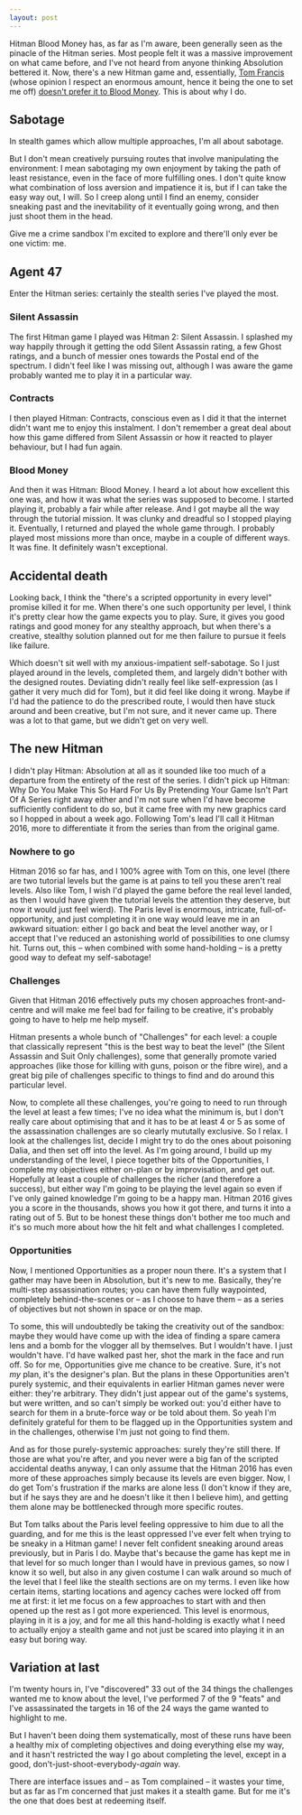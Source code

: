 ```yaml
---
layout: post
---
```


Hitman Blood Money has, as far as I'm aware, been generally seen as the pinacle of the Hitman series. Most people felt it was a massive improvement on what came before, and I've not heard from anyone thinking Absolution bettered it. Now, there's a new Hitman game and, essentially, [Tom Francis][pentadactTwitter] (whose opinion I respect an enormous amount, hence it being the one to set me off) [doesn't prefer it to Blood Money][c&cEp]. This is about why I do.

## Sabotage
In stealth games which allow multiple approaches, I'm all about sabotage.

But I don't mean creatively pursuing routes that involve manipulating the environment: I mean sabotaging my own enjoyment by taking the path of least resistance, even in the face of more fulfilling ones. I don't quite know what combination of loss aversion and impatience it is, but if I can take the easy way out, I will. So I creep along until I find an enemy, consider sneaking past and the inevitability of it eventually going wrong, and then just shoot them in the head.

Give me a crime sandbox I'm excited to explore and there'll only ever be one victim: me.

## Agent 47
Enter the Hitman series: certainly the stealth series I've played the most.

### Silent Assassin
The first Hitman game I played was Hitman 2: Silent Assassin. I splashed my way happily through it getting the odd Silent Assassin rating, a few Ghost ratings, and a bunch of messier ones towards the Postal end of the spectrum. I didn't feel like I was missing out, although I was aware the game probably wanted me to play it in a particular way.

### Contracts
I then played Hitman: Contracts, conscious even as I did it that the internet didn't want me to enjoy this instalment. I don't remember a great deal about how this game differed from Silent Assassin or how it reacted to player behaviour, but I had fun again.

### Blood Money
And then it was Hitman: Blood Money. I heard a lot about how excellent this one was, and how it was what the series was supposed to become. I started playing it, probably a fair while after release. And I got maybe all the way through the tutorial mission. It was clunky and dreadful so I stopped playing it. Eventually, I returned and played the whole game through. I probably played most missions more than once, maybe in a couple of different ways. It was fine. It definitely wasn't exceptional.

## Accidental death
Looking back, I think the "there's a scripted opportunity in every level" promise killed it for me. When there's one such opportunity per level, I think it's pretty clear how the game expects you to play. Sure, it gives you good ratings and good money for any stealthy approach, but when there's a creative, stealthy solution planned out for me then failure to pursue it feels like failure.

Which doesn't sit well with my anxious-impatient self-sabotage. So I just played around in the levels, completed them, and largely didn't bother with the designed routes. Deviating didn't really feel like self-expression (as I gather it very much did for Tom), but it did feel like doing it wrong. Maybe if I'd had the patience to do the prescribed route, I would then have stuck around and been creative, but I'm not sure, and it never came up. There was a lot to that game, but we didn't get on very well. 

## The new Hitman
I didn't play Hitman: Absolution at all as it sounded like too much of a departure from the entirety of the rest of the series. I didn't pick up Hitman: Why Do You Make This So Hard For Us By Pretending Your Game Isn't Part Of A Series right away either and I'm not sure when I'd have become sufficiently confident to do so, but it came free with my new graphics card so I hopped in about a week ago. Following Tom's lead I'll call it Hitman 2016, more to differentiate it from the series than from the original game.

### Nowhere to go
Hitman 2016 so far has, and I 100% agree with Tom on this, one level (there are two tutorial levels but the game is at pains to tell you these aren't real levels. Also like Tom, I wish I'd played the game before the real level landed, as then I would have given the tutorial levels the attention they deserve, but now it would just feel wierd). The Paris level is enormous, intricate, full-of-opportunity, and just completing it in one way would leave me in an awkward situation: either I go back and beat the level another way, or I accept that I've reduced an astonishing world of possibilities to one clumsy hit. Turns out, this – when combined with some hand-holding – is a pretty good way to defeat my self-sabotage!

### Challenges
Given that Hitman 2016 effectively puts my chosen approaches front-and-centre and will make me feel bad for failing to be creative, it's probably going to have to help me help myself.

Hitman presents a whole bunch of "Challenges" for each level: a couple that classically represent "this is the best way to beat the level" (the Silent Assassin and Suit Only challenges), some that generally promote varied approaches (like those for killing with guns, poison or the fibre wire), and a great big pile of challenges specific to things to find and do around this particular level.

Now, to complete all these challenges, you're going to need to run through the level at least a few times; I've no idea what the minimum is, but I don't really care about optimising that and it has to be at least 4 or 5 as some of the assassination challenges are so clearly mututally exclusive. So I relax. I look at the challenges list, decide I might try to do the ones about poisoning Dalia, and then set off into the level. As I'm going around, I build up my understanding of the level, I piece together bits of the Opportunities, I complete my objectives either on-plan or by improvisation, and get out. Hopefully at least a couple of challenges the richer (and therefore a success), but either way I'm going to be playing the level again so even if I've only gained knowledge I'm going to be a happy man. Hitman 2016 gives you a score in the thousands, shows you how it got there, and turns it into a rating out of 5. But to be honest these things don't bother me too much and it's so much more about how the hit felt and what challenges I completed.

### Opportunities
Now, I mentioned Opportunities as a proper noun there. It's a system that I gather may have been in Absolution, but it's new to me. Basically, they're multi-step assassination routes; you can have them fully waypointed, completely behind-the-scenes or – as I choose to have them – as a series of objectives but not shown in space or on the map.

To some, this will undoubtedly be taking the creativity out of the sandbox: maybe they would have come up with the idea of finding a spare camera lens and a bomb for the vlogger all by themselves. But I wouldn't have. I just wouldn't have. I'd have walked past her, shot the mark in the face and run off. So for me, Opportunities give me chance to be creative. Sure, it's not *my* plan, it's the designer's plan. But the plans in these Opportunities aren't purely systemic, and their equivalents in earlier Hitman games never were either: they're arbitrary. They didn't just appear out of the game's systems, but were written, and so can't simply be worked out: you'd either have to search for them in a brute-force way or be told about them. So yeah I'm definitely grateful for them to be flagged up in the Opportunities system and in the challenges, otherwise I'm just not going to find them.

And as for those purely-systemic approaches: surely they're still there. If those are what you're after, and you never were a big fan of the scripted accidental deaths anyway, I can only assume that the Hitman 2016 has even more of these approaches simply because its levels are even bigger. Now, I do get Tom's frustration if the marks are alone less (I don't know if they are, but if he says they are and he doesn't like it then I believe him), and getting them alone may be bottlenecked through more specific routes.

But Tom talks about the Paris level feeling oppressive to him due to all the guarding, and for me this is the least oppressed I've ever felt when trying to be sneaky in a Hitman game! I never felt confident sneaking around areas previously, but in Paris I do. Maybe that's because the game has kept me in that level for so much longer than I would have in previous games, so now I know it so well, but also in any given costume I can walk around so much of the level that I feel like the stealth sections are on my terms. I even like how certain items, starting locations and agency caches were locked off from me at first: it let me focus on a few approaches to start with and then opened up the rest as I got more experienced. This level is enormous, playing in it is a joy, and for me all this hand-holding is exactly what I need to actually enjoy a stealth game and not just be scared into playing it in an easy but boring way.

## Variation at last
I'm twenty hours in, I've "discovered" 33 out of the 34 things the challenges wanted me to know about the level, I've performed 7 of the 9 "feats" and I've assassinated the targets in 16 of the 24 ways the game wanted to highlight to me.

But I haven't been doing them systematically, most of these runs have been a healthy mix of completing objectives and doing everything else my way, and it hasn't restricted the way I go about completing the level, except in a good, don't-just-shoot-everybody-*again* way.

There are interface issues and – as Tom complained – it wastes your time, but as far as I'm concerned that just makes it a stealth game. But for me it's the one that does best at redeeming itself.

[pentadactTwitter]: https://twitter.com/intent/user?screen_name=pentadact "@pentadact"
[c&cEp]: https://www.youtube.com/watch?v=vhR6rDY3sGs&feature=youtu.be&t=41m59s
